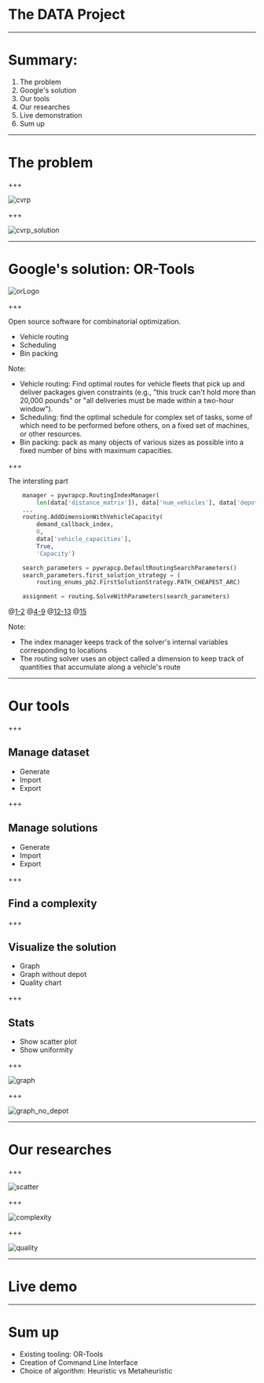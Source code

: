 # The DATA Project

---

# Summary:

1. The problem
2. Google's solution
3. Our tools
4. Our researches
5. Live demonstration
6. Sum up

---

# The problem

+++

![cvrp](https://developers.google.com/optimization/images/routing/cvrp.svg)

+++

![cvrp_solution](https://developers.google.com/optimization/images/routing/cvrp_solution.svg)

---

# Google's solution: OR-Tools

![orLogo](https://developers.google.com/optimization/images/orLogo.png)

+++

Open source software for combinatorial optimization.

- Vehicle routing
- Scheduling
- Bin packing

Note:

- Vehicle routing: Find optimal routes for vehicle fleets that pick up and deliver packages given constraints (e.g., "this truck can't hold more than 20,000 pounds" or "all deliveries must be made within a two-hour window").
- Scheduling: find the optimal schedule for complex set of tasks, some of which need to be performed before others, on a fixed set of machines, or other resources.
- Bin packing: pack as many objects of various sizes as possible into a fixed number of bins with maximum capacities.

+++

The intersting part

```python
    manager = pywrapcp.RoutingIndexManager(
        len(data['distance_matrix']), data['num_vehicles'], data['depot'])
    ...
    routing.AddDimensionWithVehicleCapacity(
        demand_callback_index,
        0,
        data['vehicle_capacities'],
        True,
        'Capacity')

    search_parameters = pywrapcp.DefaultRoutingSearchParameters()
    search_parameters.first_solution_strategy = (
        routing_enums_pb2.FirstSolutionStrategy.PATH_CHEAPEST_ARC)

    assignment = routing.SolveWithParameters(search_parameters)
```

@[1-2](manager)
@[4-9](dimension)
@[12-13](strategy)
@[15](solver)

Note:

- The index manager keeps track of the solver's internal variables corresponding to locations
- The routing solver uses an object called a dimension to keep track of quantities that accumulate along a vehicle's route

---

# Our tools

+++

## Manage dataset

- Generate
- Import
- Export

+++

## Manage solutions

- Generate
- Import
- Export

+++

## Find a complexity

+++

## Visualize the solution

- Graph
- Graph without depot
- Quality chart

+++

## Stats

- Show scatter plot
- Show uniformity

+++

![graph](https://raw.githubusercontent.com/Exia-Aix-2016/Data-Project/master/screenshots/graphs/guided_local_search.png)

+++

![graph_no_depot](https://raw.githubusercontent.com/Exia-Aix-2016/Data-Project/master/screenshots/graphs_no_depot/guided_local_search.png)

---

# Our researches

+++

![scatter](https://raw.githubusercontent.com/Exia-Aix-2016/Data-Project/master/screenshots/scatter_plot/distance/guided_local_search.png)

+++

![complexity](https://raw.githubusercontent.com/Exia-Aix-2016/Data-Project/master/screenshots/complexity.png)

+++

![quality](https://raw.githubusercontent.com/Exia-Aix-2016/Data-Project/master/screenshots/chart_quality.png)

---

# Live demo

---

# Sum up

- Existing tooling: OR-Tools
- Creation of Command Line Interface
- Choice of algorithm: Heuristic vs Metaheuristic

